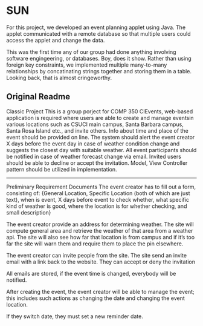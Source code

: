 # SUN
For this project, we developed an event planning applet using Java. The applet communicated with a remote database so that multiple users could access the applet and change the data.

This was the first time any of our group had done anything involving software engingeering, or databases. Boy, does it show. Rather than using foreign key constraints, we implemented multiple many-to-many relationships by concatinating strings together and storing them in a table. Looking back, that is almost cringeworthy. 

Original Readme
---------------
Classic Project
This is a group porject for COMP 350
CIEvents, web-based application is required where users are able to create and manage eventsin 
various locations such as CSUCI main campus, Santa Barbara campus, Santa Rosa Island etc., and
invite others. Info about time and place of the event should be provided on line.
The system should alert the event creator X days before the event day in case of weather condition 
change and suggests the closest day with suitable weather. 
All event participants should be notified in case of weather forecast change via email. 
Invited users should be able to decline or accept the invitation. 
Model, View Controller pattern should be utilized in implementation.


-------------------------------------------------------------------------------------------------------------------------
Preliminary Requirement Documents
The event creator has to fill out a form, consisting of: {General Location, Specific Location 
(both of which are just text), 
when is event, X days before event to check whether, what specific kind of weather is good, where the location is for 
whether checking, and small description}

The event creator provide an address for determining weather. The site will compute general area and retrieve the 
weather of that area from a weather api. The site will also see how far that location is from campus and if it’s 
too far the site will warn them and require them to place the pin elsewhere.

The event creator can invite people from the site. The site send an invite email with a link back to the website.
They can accept or deny the invitation 

All emails are stored, if the event time is changed, everybody will be notified.

After creating the event, the event creator will be able to manage the event; this includes such actions as changing the date and changing the event location.

If they switch date, they must set a new reminder date.
